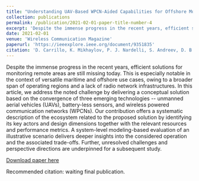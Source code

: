 ```yaml
---
title: "Understanding UAV-Based WPCN-Aided Capabilities for Offshore Monitoring Applications"
collection: publications
permalink: /publication/2021-02-01-paper-title-number-4
excerpt: 'Despite the immense progress in the recent years, efficient solutions for monitoring remote areas are still missing today. This is especially notable in the context of versatile maritime and offshore use cases, owing to a broader span of operating regions and a lack of radio network infrastructures. In this article, we address the noted challenge by delivering a conceptual solution based on the convergence of three emerging technologies -- unmanned aerial vehicles (UAVs), battery-less sensors, and wireless powered communication networks (WPCNs). Our contribution offers a systematic description of the ecosystem related to the proposed solution by identifying its key actors and design dimensions together with the relevant resources and performance metrics. A system-level modeling-based evaluation of an illustrative scenario delivers deeper insights into the considered operation and the associated trade-offs. Further, unresolved challenges and perspective directions are underpinned for a subsequent study. '
date: 2021-02-01
venue: 'Wireless Communication Magazine'
paperurl: 'https://ieeexplore.ieee.org/document/9351835'
citation: 'D. Carrillo, K. Mikhaylov, P. J. Nardelli, S. Andreev, D. B. da Costa, "Understanding UAV-Based WPCN-Aided Capabilities for Offshore Monitoring Applications," Wireless Communication Magazine, 2021, pp. 1-6.'
---
```

Despite the immense progress in the recent years, efficient solutions for monitoring remote areas are still missing today. This is especially notable in the context of versatile maritime and offshore use cases, owing to a broader span of operating regions and a lack of radio network infrastructures. In this article, we address the noted challenge by delivering a conceptual solution based on the convergence of three emerging technologies -- unmanned aerial vehicles (UAVs), battery-less sensors, and wireless powered communication networks (WPCNs). Our contribution offers a systematic description of the ecosystem related to the proposed solution by identifying its key actors and design dimensions together with the relevant resources and performance metrics. A system-level modeling-based evaluation of an illustrative scenario delivers deeper insights into the considered operation and the associated trade-offs. Further, unresolved challenges and perspective directions are underpinned for a subsequent study. 

[Download paper here](https://arxiv.org/abs/2012.12424)

Recommended citation: waiting final publication.